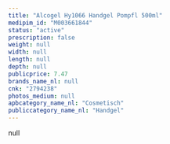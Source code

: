 ```yaml
---
title: "Alcogel Hy1066 Handgel Pompfl 500ml"
medipim_id: "M003661844"
status: "active"
prescription: false
weight: null
width: null
length: null
depth: null
publicprice: 7.47
brands_name_nl: null
cnk: "2794238"
photos_medium: null
apbcategory_name_nl: "Cosmetisch"
publiccategory_name_nl: "Handgel"
---
```

null
